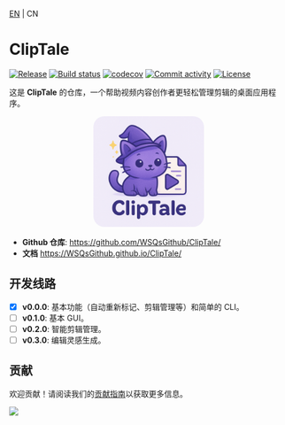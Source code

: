 [EN](README.md) | CN

# ClipTale

[![Release](https://img.shields.io/github/v/release/WSQsGithub/ClipTale)](https://img.shields.io/github/v/release/WSQsGithub/ClipTale)
[![Build status](https://img.shields.io/github/actions/workflow/status/WSQsGithub/ClipTale/main.yml?branch=main)](https://github.com/WSQsGithub/ClipTale/actions/workflows/main.yml?query=branch%3Amain)
[![codecov](https://codecov.io/gh/WSQsGithub/ClipTale/branch/main/graph/badge.svg)](https://codecov.io/gh/WSQsGithub/ClipTale)
[![Commit activity](https://img.shields.io/github/commit-activity/m/WSQsGithub/ClipTale)](https://img.shields.io/github/commit-activity/m/WSQsGithub/ClipTale)
[![License](https://img.shields.io/github/license/WSQsGithub/ClipTale)](https://img.shields.io/github/license/WSQsGithub/ClipTale)

这是 **ClipTale** 的仓库，一个帮助视频内容创作者更轻松管理剪辑的桌面应用程序。

<p align="center">
    <img src="./assets/logo.png" width="200" style="border-radius: 20px;">
</p>

- **Github 仓库**: <https://github.com/WSQsGithub/ClipTale/>
- **文档** <https://WSQsGithub.github.io/ClipTale/>

## 开发线路

- [x] **v0.0.0**: 基本功能（自动重新标记、剪辑管理等）和简单的 CLI。
- [ ] **v0.1.0**: 基本 GUI。
- [ ] **v0.2.0**: 智能剪辑管理。
- [ ] **v0.3.0**: 编辑灵感生成。

## 贡献

欢迎贡献！请阅读我们的[贡献指南](CONTRIBUTING.md)以获取更多信息。

<a href="https://www.buymeacoffee.com/siqi"><img src="https://img.buymeacoffee.com/button-api/?text=V50&emoji=&slug=siqi&button_colour=5F7FFF&font_colour=ffffff&font_family=Cookie&outline_colour=000000&coffee_colour=FFDD00" /></a>
